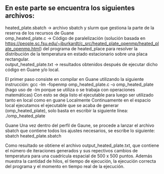 ## En este parte se encuentra los siguientes archivos:

heated_plate.sbatch -> archivo sbatch y slurm que gestiona la parte de la reserva de los recursos de Guane <br/>
omp_heated_plate.c -> Código de paralelización (solución basada en https://people.sc.fsu.edu/~jburkardt/c_src/heated_plate_openmp/heated_plate_openmp.html) del programa de heated_place para resolver la distribución de la temperatura en estado estacionario sobre una placa rectangular. <br/>
output_heated_plate.txt -> resultados obtenidos después de ejecutar dicho código en Guane y/o local.<br/>

El primer paso consiste en compilar en Guane utilizando la siguiente instrucción: gcc -lm -fopenmp omp_heated_plate.c -o omp_heated_plate (hago uso de -lm porque se utiliza o se trabaja con operaciones matemáticas)
Con esto se deja listo el ejecutable para luego ser utilizado tanto en local como en guane
Localmente
Continuamente en el espacio local ejecutamos el ejecutable que se acaba de generar (omp_heated_plate), solo basta en escribir la siguiente línea: ./omp_heated_plate

Guane 
Una vez dentro del perfil de Gaune, se procede a lanzar el archivo sbatch que contiene todos los ajustes necesarios, se escribe lo siguiente: sbatch heated_plate.sbatch

Como resultado se obtiene el archivo output_heated_plate.txt, que contiene el número de iteraciones generados y sus repectivos cambios de temperatura para una cuadrícula espacial de 500 x 500 puntos. Además muestra la cantidad de hilos, el tiempo de ejecución, la ejecución correcta del programa y el momento en tiempo real de la ejecución.
